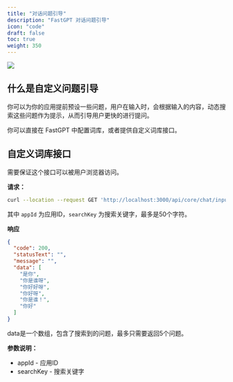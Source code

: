 ```yaml
---
title: "对话问题引导"
description: "FastGPT 对话问题引导"
icon: "code"
draft: false
toc: true
weight: 350
---
```


![](/imgs/questionGuide.png)

## 什么是自定义问题引导

你可以为你的应用提前预设一些问题，用户在输入时，会根据输入的内容，动态搜索这些问题作为提示，从而引导用户更快的进行提问。

你可以直接在 FastGPT 中配置词库，或者提供自定义词库接口。

## 自定义词库接口

需要保证这个接口可以被用户浏览器访问。

**请求：**

```bash
curl --location --request GET 'http://localhost:3000/api/core/chat/inputGuide/query?appId=663c75302caf8315b1c00194&searchKey=你'
```

其中 `appId` 为应用ID，`searchKey` 为搜索关键字，最多是50个字符。

**响应**

```json
{
  "code": 200,
  "statusText": "",
  "message": "",
  "data": [
    "是你",
    "你是谁呀",
    "你好好呀",
    "你好呀",
    "你是谁！",
    "你好"
  ]
}
```

data是一个数组，包含了搜索到的问题，最多只需要返回5个问题。


**参数说明：**

- appId - 应用ID
- searchKey - 搜索关键字